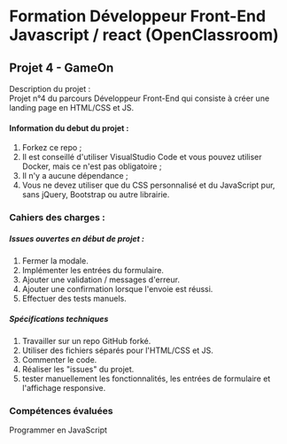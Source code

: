 # Formation Développeur Front-End Javascript / react (OpenClassroom)

## Projet 4 - GameOn

Description du projet : <br>
Projet n°4 du parcours Développeur Front-End qui consiste à créer une landing page en HTML/CSS et JS.

#### Information du debut du projet :

1. Forkez ce repo ;
2. Il est conseillé d'utiliser VisualStudio Code et vous pouvez utiliser Docker, mais ce n'est pas obligatoire ;
3. Il n'y a aucune dépendance ;
4. Vous ne devez utiliser que du CSS personnalisé et du JavaScript pur, sans jQuery, Bootstrap ou autre librairie.

### Cahiers des charges :

##### Issues ouvertes en début de projet :

1. Fermer la modale.
2. Implémenter les entrées du formulaire.
3. Ajouter une validation / messages d'erreur.
4. Ajouter une confirmation lorsque l'envoie est réussi.
5. Effectuer des tests manuels.

##### Spécifications techniques

1. Travailler sur un repo GitHub forké.
2. Utiliser des fichiers séparés pour l'HTML/CSS et JS.
3. Commenter le code.
4. Réaliser les "issues" du projet.
5. tester manuellement les fonctionnalités, les entrées de formulaire et l'affichage responsive.

### Compétences évaluées

Programmer en JavaScript

